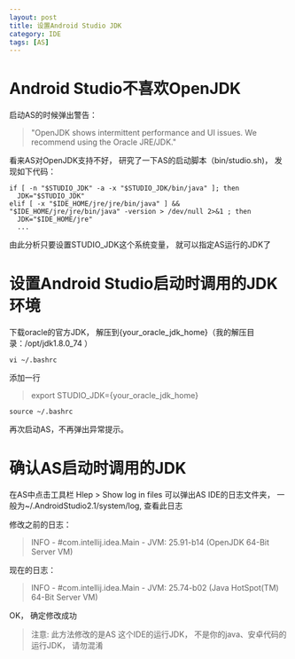 ```yaml
---
layout: post
title: 设置Android Studio JDK
category: IDE
tags: [AS]
---
```

# Android Studio不喜欢OpenJDK
启动AS的时候弹出警告：

> "OpenJDK shows intermittent performance and UI issues. We recommend using the Oracle JRE/JDK."

看来AS对OpenJDK支持不好， 研究了一下AS的启动脚本（bin/studio.sh)， 发现如下代码：

```shell
if [ -n "$STUDIO_JDK" -a -x "$STUDIO_JDK/bin/java" ]; then
  JDK="$STUDIO_JDK"
elif [ -x "$IDE_HOME/jre/jre/bin/java" ] && "$IDE_HOME/jre/jre/bin/java" -version > /dev/null 2>&1 ; then
  JDK="$IDE_HOME/jre"
  ...
```
由此分析只要设置STUDIO_JDK这个系统变量， 就可以指定AS运行的JDK了
# 设置Android Studio启动时调用的JDK环境
下载oracle的官方JDK， 解压到{your_oracle_jdk_home}（我的解压目录：/opt/jdk1.8.0_74 ）

`vi ~/.bashrc`

添加一行

> export STUDIO_JDK={your_oracle_jdk_home}

`source ~/.bashrc`

再次启动AS，不再弹出异常提示。

# 确认AS启动时调用的JDK
在AS中点击工具栏 Hlep > Show log in files
可以弹出AS IDE的日志文件夹， 一般为~/.AndroidStudio2.1/system/log, 查看此日志

修改之前的日志：

> INFO -        #com.intellij.idea.Main - JVM: 25.91-b14 (OpenJDK 64-Bit Server VM)

现在的日志：

> INFO -        #com.intellij.idea.Main - JVM: 25.74-b02 (Java HotSpot(TM) 64-Bit Server VM)

OK， 确定修改成功

> 注意: 此方法修改的是AS 这个IDE的运行JDK， 不是你的java、安卓代码的运行JDK， 请勿混淆
